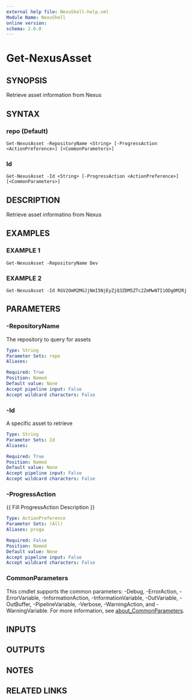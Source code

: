```yaml
---
external help file: NexuShell-help.xml
Module Name: NexuShell
online version:
schema: 2.0.0
---
```


# Get-NexusAsset

## SYNOPSIS
Retrieve asset information from Nexus

## SYNTAX

### repo (Default)
```
Get-NexusAsset -RepositoryName <String> [-ProgressAction <ActionPreference>] [<CommonParameters>]
```

### Id
```
Get-NexusAsset -Id <String> [-ProgressAction <ActionPreference>] [<CommonParameters>]
```

## DESCRIPTION
Retrieve asset informatino from Nexus

## EXAMPLES

### EXAMPLE 1
```
Get-NexusAsset -RepositoryName Dev
```

### EXAMPLE 2
```
Get-NexusAsset -Id RGV2OmM2MGJjNmI5NjEyZjQ3ZDM5ZTc2ZmMwNTI1ODg0M2Rj
```

## PARAMETERS

### -RepositoryName
The repository to query for assets

```yaml
Type: String
Parameter Sets: repo
Aliases:

Required: True
Position: Named
Default value: None
Accept pipeline input: False
Accept wildcard characters: False
```

### -Id
A specific asset to retrieve

```yaml
Type: String
Parameter Sets: Id
Aliases:

Required: True
Position: Named
Default value: None
Accept pipeline input: False
Accept wildcard characters: False
```

### -ProgressAction
{{ Fill ProgressAction Description }}

```yaml
Type: ActionPreference
Parameter Sets: (All)
Aliases: proga

Required: False
Position: Named
Default value: None
Accept pipeline input: False
Accept wildcard characters: False
```

### CommonParameters
This cmdlet supports the common parameters: -Debug, -ErrorAction, -ErrorVariable, -InformationAction, -InformationVariable, -OutVariable, -OutBuffer, -PipelineVariable, -Verbose, -WarningAction, and -WarningVariable. For more information, see [about_CommonParameters](http://go.microsoft.com/fwlink/?LinkID=113216).

## INPUTS

## OUTPUTS

## NOTES

## RELATED LINKS
